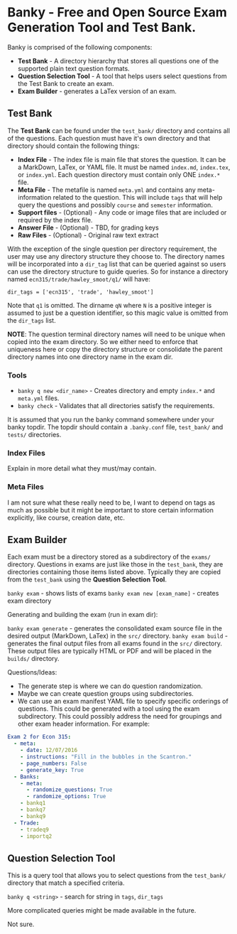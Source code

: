 # Banky - Free and Open Source Exam Generation Tool and Test Bank.

Banky is comprised of the following components:

* **Test Bank** - A directory hierarchy that stores all questions one of the
  supported plain text question formats.
* **Question Selection Tool** - A tool that helps users select questions from
  the Test Bank to create an exam.
* **Exam Builder** - generates a LaTex version of an exam.

## Test Bank

The **Test Bank** can be found under the `test_bank/` directory and contains
all of the questions.  Each question must have it's own directory and that
directory should contain the following things:

* **Index File** - The index file is main file that stores the question.  It can
  be a MarkDown, LaTex, or YAML file.  It must be named `index.md`, `index.tex`,
  or `index.yml`.  Each question directory must contain only ONE `index.*` file.
* **Meta File** - The metafile is named `meta.yml` and contains any
  meta-information related to the question.  This will include `tags` that will
  help query the questions and possibly `course` and `semester` information.
* **Support files** - (Optional) - Any code or image files that are included or
  required by the index file.
* **Answer File** - (Optional) - TBD, for grading keys
* **Raw Files** - (Optional) - Original raw text extract

With the exception of the single question per directory requirement, the user
may use any directory structure they choose to.  The directory names will be
incorporated into a `dir_tag` list that can be queried against so users can use
the directory structure to guide queries.  So for instance a directory named
`ecn315/trade/hawley_smoot/q1/` will have:

```
dir_tags = ['ecn315', 'trade', 'hawley_smoot']
```

Note that `q1` is omitted.  The dirname `qN` where `N` is a positive integer
is assumed to just be a question identifier, so this magic value is omitted
from the `dir_tags` list.

**NOTE**: The question terminal directory names will need to be unique when
copied into the exam directory.  So we either need to enforce that uniqueness
here or copy the directory structure or consolidate the parent directory names
into one directory name in the exam dir.

### Tools

* `banky q new <dir_name>` - Creates directory and empty `index.*` and
  `meta.yml` files.
* `banky check` - Validates that all directories satisfy the requirements.

It is assumed that you run the banky command somewhere under your banky topdir.
The topdir should contain a `.banky.conf` file, `test_bank/` and `tests/`
directories.

### Index Files

Explain in more detail what they must/may contain.

### Meta Files

I am not sure what these really need to be, I want to depend on tags as much as
possible but it might be important to store certain information explicitly, like
course, creation date, etc.

## Exam Builder

Each exam must be a directory stored as a subdirectory of the `exams/`
directory.  Questions in exams are just like those in the `test_bank`, they
are directories containing those items listed above.  Typically they are copied
from the `test_bank` using the **Question Selection Tool**.

`banky exam` - shows lists of exams
`banky exam new [exam_name]` - creates exam directory

Generating and building the exam (run in exam dir):

`banky exam generate` - generates the consolidated exam source file in the
desired output (MarkDown, LaTex) in the `src/` directory.
`banky exam build` - generates the final output files from all exams found in
the `src/` directory.  These output files are typically HTML or PDF and will be
placed in the `builds/` directory.

Questions/Ideas:

* The generate step is where we can do question randomization.
* Maybe we can create question groups using subdirectories.
* We can use an exam manifest YAML file to specify specific orderings
  of questions.  This could be generated with a tool using the exam
  subdirectory.  This could possibly address the need for groupings and other
  exam header information.  For example:

```yaml
Exam 2 for Econ 315:
  - meta:
    - date: 12/07/2016
    - instructions: "Fill in the bubbles in the Scantron."
    - page_numbers: False
    - generate_key: True
  - Banks:
    - meta:
      - randomize_questions: True
      - randomize_options: True
    - bankq1
    - bankq7
    - bankq9
  - Trade:
    - tradeq9
    - importq2
```

## Question Selection Tool

This is a query tool that allows you to select questions from the `test_bank/`
directory that match a specified criteria.

`banky q <string>` - search for string in `tags`, `dir_tags`

More complicated queries might be made available in the future.

Not sure.
